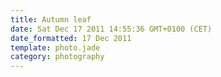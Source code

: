 ```yaml
---
title: Autumn leaf
date: Sat Dec 17 2011 14:55:36 GMT+0100 (CET)
date_formatted: 17 Dec 2011
template: photo.jade
category: photography
---
```

